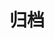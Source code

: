 ---
layout: archives
title: 归档
icon: i-fa-archive
nav: false
comment: false
cover: https://wrxinyue-images.s3.bitiful.net/pc-wallpaper/d3451fd5c958008e3798970d3dc2c4ee.gif
---